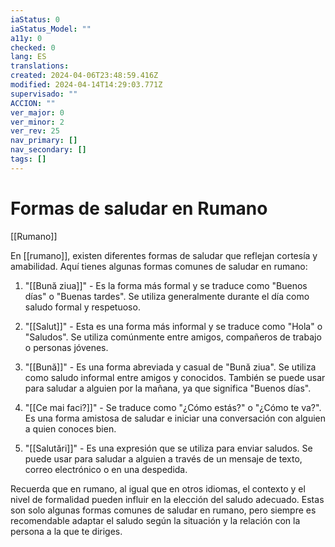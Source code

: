 ```yaml
---
iaStatus: 0
iaStatus_Model: ""
a11y: 0
checked: 0
lang: ES
translations: 
created: 2024-04-06T23:48:59.416Z
modified: 2024-04-14T14:29:03.771Z
supervisado: ""
ACCION: ""
ver_major: 0
ver_minor: 2
ver_rev: 25
nav_primary: []
nav_secondary: []
tags: []
---
```

# Formas de saludar en Rumano

[[Rumano]]

En [[rumano]], existen diferentes formas de saludar que reflejan cortesía y amabilidad. Aquí tienes algunas formas comunes de saludar en rumano:

1.  "[[Bună ziua]]" - Es la forma más formal y se traduce como "Buenos días" o "Buenas tardes". Se utiliza generalmente durante el día como saludo formal y respetuoso.
    
2.  "[[Salut]]" - Esta es una forma más informal y se traduce como "Hola" o "Saludos". Se utiliza comúnmente entre amigos, compañeros de trabajo o personas jóvenes.
    
3.  "[[Bună]]" - Es una forma abreviada y casual de "Bună ziua". Se utiliza como saludo informal entre amigos y conocidos. También se puede usar para saludar a alguien por la mañana, ya que significa "Buenos días".
    
4.  "[[Ce mai faci?]]" - Se traduce como "¿Cómo estás?" o "¿Cómo te va?". Es una forma amistosa de saludar e iniciar una conversación con alguien a quien conoces bien.
    
5.  "[[Salutări]]" - Es una expresión que se utiliza para enviar saludos. Se puede usar para saludar a alguien a través de un mensaje de texto, correo electrónico o en una despedida.
    

Recuerda que en rumano, al igual que en otros idiomas, el contexto y el nivel de formalidad pueden influir en la elección del saludo adecuado. Estas son solo algunas formas comunes de saludar en rumano, pero siempre es recomendable adaptar el saludo según la situación y la relación con la persona a la que te diriges.